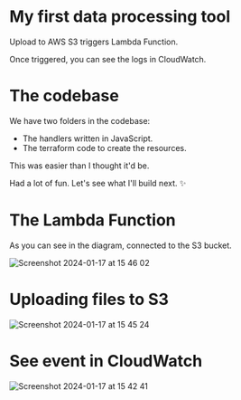 # My first data processing tool

Upload to AWS S3 triggers Lambda Function.

Once triggered, you can see the logs in CloudWatch.

# The codebase

We have two folders in the codebase:

- The handlers written in JavaScript.
- The terraform code to create the resources.

This was easier than I thought it'd be.

Had a lot of fun. Let's see what I'll build next. ✨

# The Lambda Function

As you can see in the diagram, connected to the S3 bucket.

![Screenshot 2024-01-17 at 15 46 02](https://github.com/narutosstudent/data-processing-with-lambda/assets/49603590/cf82f360-f88e-4951-8124-768a4fd067b5)

# Uploading files to S3

![Screenshot 2024-01-17 at 15 45 24](https://github.com/narutosstudent/data-processing-with-lambda/assets/49603590/b98c133e-1590-47d9-8dfb-7c6e23321c7b)

# See event in CloudWatch

![Screenshot 2024-01-17 at 15 42 41](https://github.com/narutosstudent/data-processing-with-lambda/assets/49603590/6f5ff430-7cff-49bb-b867-5e4dfbf2615e)
